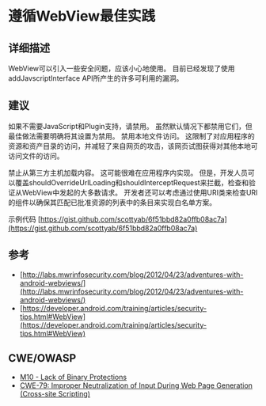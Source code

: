 # 遵循WebView最佳实践

## 详细描述 

WebView可以引入一些安全问题，应该小心地使用。 目前已经发现了使用addJavscriptInterface API所产生的许多可利用的漏洞。

## 建议

如果不需要JavaScript和Plugin支持，请禁用。 虽然默认情况下都禁用它们，但最佳做法需要明确将其设置为禁用。 禁用本地文件访问。 这限制了对应用程序的资源和资产目录的访问，并减轻了来自网页的攻击，该网页试图获得对其他本地可访问文件的访问。

禁止从第三方主机加载内容。 这可能很难在应用程序内实现。 但是，开发人员可以覆盖shouldOverrideUrlLoading和shouldInterceptRequest来拦截，检查和验证从WebView中发起的大多数请求。 开发者还可以考虑通过使用URI类来检查URI的组件以确保其匹配已批准资源的列表中的条目来实现白名单方案。

示例代码 [https://gist.github.com/scottyab/6f51bbd82a0ffb08ac7a](https://gist.github.com/scottyab/6f51bbd82a0ffb08ac7a)

## 参考 

 * [http://labs.mwrinfosecurity.com/blog/2012/04/23/adventures-with-android-webviews/](http://labs.mwrinfosecurity.com/blog/2012/04/23/adventures-with-android-webviews/)
 * [https://developer.android.com/training/articles/security-tips.html#WebView](https://developer.android.com/training/articles/security-tips.html#WebView)
 
## CWE/OWASP

 * [M10 - Lack of Binary Protections](https://www.owasp.org/index.php/Mobile_Top_10_2014-M10)
 * [CWE-79: Improper Neutralization of Input During Web Page Generation (Cross-site Scripting)](http://cwe.mitre.org/data/definitions/79.html)
